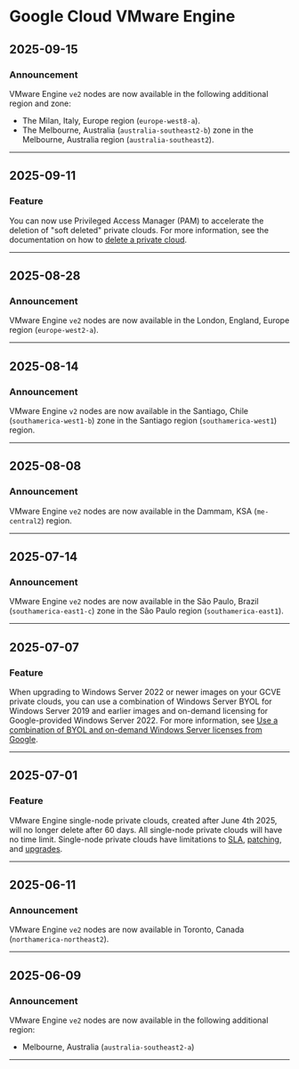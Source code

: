 # Google Cloud VMware Engine

## 2025-09-15

### Announcement

VMware Engine `ve2` nodes are now available in the following additional region and zone:

* The Milan, Italy, Europe region (`europe-west8-a`).
* The Melbourne, Australia (`australia-southeast2-b`) zone in the Melbourne, Australia region (`australia-southeast2`).

---
## 2025-09-11

### Feature

You can now use Privileged Access Manager (PAM) to accelerate the deletion of "soft deleted" private clouds. For more information, see the documentation on how to [delete a private cloud](https://cloud.google.com/vmware-engine/docs/private-clouds/howto-delete-private-cloud).

---
## 2025-08-28

### Announcement

VMware Engine `ve2` nodes are now available in the London, England, Europe region (`europe-west2-a`).

---
## 2025-08-14

### Announcement

VMware Engine `v2` nodes are now available in the Santiago, Chile (`southamerica-west1-b`) zone in the Santiago region (`southamerica-west1`) region.

---
## 2025-08-08

### Announcement

VMware Engine `ve2` nodes are now available in the Dammam, KSA (`me-central2`) region.

---
## 2025-07-14

### Announcement

VMware Engine `ve2` nodes are now available in the São Paulo, Brazil (`southamerica-east1-c`) zone in the São Paulo region (`southamerica-east1`).

---
## 2025-07-07

### Feature

When upgrading to Windows Server 2022 or newer images on your GCVE private clouds, you can use a combination of Windows Server BYOL for Windows Server 2019 and earlier images and on-demand licensing for Google-provided Windows Server 2022. For more information, see
[Use a combination of BYOL and on-demand Windows Server licenses from Google](https://cloud.google.com/vmware-engine/docs/vmware-ecosystem/microsoft-licensing#combination-mode).

---
## 2025-07-01

### Feature

VMware Engine single-node private clouds, created after June 4th 2025, will no longer delete after 60 days. All single-node private clouds will have no time limit. Single-node private clouds have limitations to [SLA](https://cloud.google.com/vmware-engine/sla?e=48754805&hl=en), [patching](https://cloud.google.com/vmware-engine/docs/concepts-private-cloud#single-node), and [upgrades](https://cloud.google.com/vmware-engine/docs/concepts-private-cloud#single-node).

---
## 2025-06-11

### Announcement

VMware Engine `ve2` nodes are now available in Toronto, Canada (`northamerica-northeast2`).

---
## 2025-06-09

### Announcement

VMware Engine `ve2` nodes are now available in the following additional region:

* Melbourne, Australia (`australia-southeast2-a`)

---
